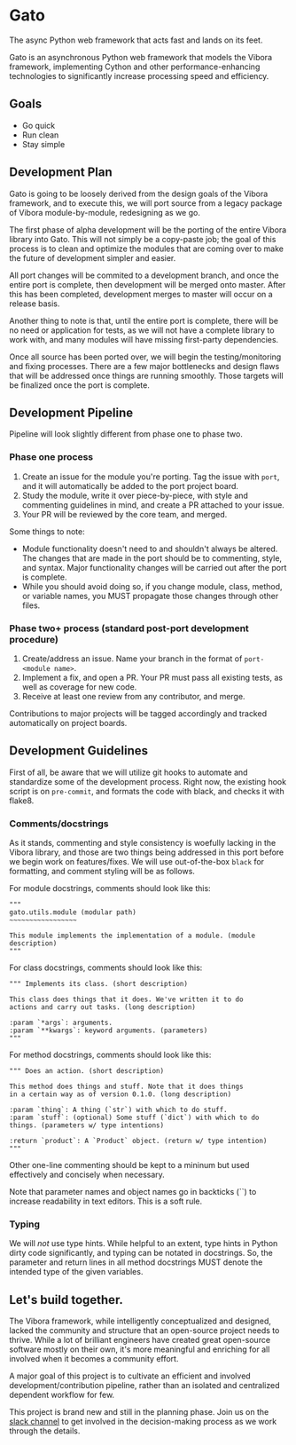 # Gato
The async Python web framework that acts fast and lands on its feet.

Gato is an asynchronous Python web framework that models the Vibora framework, implementing Cython and other performance-enhancing technologies to significantly increase processing speed and efficiency.

## Goals
- Go quick
- Run clean
- Stay simple

## Development Plan
Gato is going to be loosely derived from the design goals of the Vibora framework, and to execute this, we will port source from a legacy package of Vibora module-by-module, redesigning as we go.

The first phase of alpha development will be the porting of the entire Vibora library into Gato. This will not simply be a copy-paste job; the goal of this process is to clean and optimize the modules that are coming over to make the future of development simpler and easier.

All port changes will be commited to a development branch, and once the entire port is complete, then development will be merged onto master. After this has been completed, development merges to master will occur on a release basis.

Another thing to note is that, until the entire port is complete, there will be no need or application for tests, as we will not have a complete library to work with, and many modules will have missing first-party dependencies.

Once all source has been ported over, we will begin the testing/monitoring and fixing processes. There are a few major bottlenecks and design flaws that will be addressed once things are running smoothly. Those targets will be finalized once the port is complete.

## Development Pipeline

Pipeline will look slightly different from phase one to phase two.

### Phase one process

1. Create an issue for the module you're porting. Tag the issue with `port`, and it will automatically be added to the port project board.
2. Study the module, write it over piece-by-piece, with style and commenting guidelines in mind, and create a PR attached to your issue.
3. Your PR will be reviewed by the core team, and merged.

Some things to note:

- Module functionality doesn't need to and shouldn't always be altered. The changes that are made in the port should be to commenting, style, and syntax. Major functionality changes will be carried out after the port is complete.
- While you should avoid doing so, if you change module, class, method, or variable names, you MUST propagate those changes through other files.

### Phase two+ process (standard post-port development procedure)

1. Create/address an issue. Name your branch in the format of `port-<module name>`.
2. Implement a fix, and open a PR. Your PR must pass all existing tests, as well as coverage for new code.
3. Receive at least one review from any contributor, and merge.

Contributions to major projects will be tagged accordingly and tracked automatically on project boards.

## Development Guidelines

First of all, be aware that we will utilize git hooks to automate and standardize some of the development process. Right now, the existing hook script is on `pre-commit`, and formats the code with black, and checks it with flake8.

### Comments/docstrings

As it stands, commenting and style consistency is woefully lacking in the Vibora library, and those are two things being addressed in this port before we begin work on features/fixes. We will use out-of-the-box `black` for formatting, and comment styling will be as follows.

For module docstrings, comments should look like this:

    """
    gato.utils.module (modular path)
    ~~~~~~~~~~~~~~~~~

    This module implements the implementation of a module. (module description)
    """

For class docstrings, comments should look like this:

    """ Implements its class. (short description)

    This class does things that it does. We've written it to do
    actions and carry out tasks. (long description)

    :param `*args`: arguments.
    :param `**kwargs`: keyword arguments. (parameters)
    """

For method docstrings, comments should look like this:

    """ Does an action. (short description)

    This method does things and stuff. Note that it does things
    in a certain way as of version 0.1.0. (long description)

    :param `thing`: A thing (`str`) with which to do stuff.
    :param `stuff`: (optional) Some stuff (`dict`) with which to do things. (parameters w/ type intentions)

    :return `product`: A `Product` object. (return w/ type intention)
    """

Other one-line commenting should be kept to a mininum but used effectively and concisely when necessary.

Note that parameter names and object names go in backticks (``) to increase readability in text editors. This is a soft rule.

### Typing

We will *not* use type hints. While helpful to an extent, type hints in Python dirty code significantly, and typing can be notated in docstrings. So, the parameter and return lines in all method docstrings MUST denote the intended type of the given variables.

## Let's build together.
The Vibora framework, while intelligently conceptualized and designed, lacked the community and structure that an open-source project needs to thrive. While a lot of brilliant engineers have created great open-source software mostly on their own, it's more meaningful and enriching for all involved when it becomes a community effort.

A major goal of this project is to cultivate an efficient and involved development/contribution pipeline, rather than an isolated and centralized dependent workflow for few.

This project is brand new and still in the planning phase. Join us on the [slack channel](https://join.slack.com/t/gatoproject/shared_invite/enQtNzA1NjcwMDU4MDA2LWIyZWFmNDY2YzEyM2RmYWQ2OWM3MzQyN2QwYzllYzg3OGRhMzJkOWIwMjA2OTEyOGVkYTliZTA4OWQwMDI1Y2U) to get involved in the decision-making process as we work through the details.
